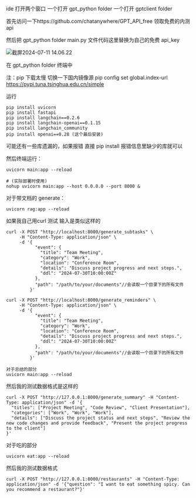 ide 打开两个窗口 一个打开 gpt_python folder 一个打开 gptclient folder

首先访问一下https://github.com/chatanywhere/GPT_API_free 领取免费的内测 api

然后把 gpt_python folder main.py 文件代码这里替换为自己的免费 api_key

![截屏2024-07-11 14.06.22](/截屏2024-07-11%14.06.22.png)

在 gpt_python folder 终端中

注：pip 下载太慢 切换一下国内镜像源 
pip config set global.index-url https://pypi.tuna.tsinghua.edu.cn/simple

运行

```
pip install uvicorn
pip install fastapi
pip install langchain==0.2.6
pip install langchain-openai==0.1.15
pip install langchain_community
pip install openai==0.28 (这个最后安装)
```

可能还有一些库遗漏的，如果报错 直接 pip install 报错信息里缺少的库就可以

然后终端运行：

```
uvicorn main:app --reload

# (实际部署时使用)
nohup uvicorn main:app --host 0.0.0.0 --port 8000 &
```

对于带文档的 generate：

`uvicorn rag:app --reload`

如果我自己用curl 测试 输入是类似这样的

```
curl -X POST "http://localhost:8000/generate_subtasks" \
     -H "Content-Type: application/json" \
     -d '{
           "event": {
             "title": "Team Meeting",
             "category": "Work",
             "location": "Conference Room",
             "details": "Discuss project progress and next steps.",
             "ddl": "2024-07-30T10:00:00Z"
           },
           "path": "/path/to/your/documents"//会读取一个目录下的所有文件
         }'

```

```
curl -X POST "http://localhost:8000/generate_reminders" \
     -H "Content-Type: application/json" \
     -d '{
           "event": {
             "title": "Team Meeting",
             "category": "Work",
             "location": "Conference Room",
             "details": "Discuss project progress and next steps.",
             "ddl": "2024-07-30T10:00:00Z"
           },
           "path": "/path/to/your/documents"//会读取一个目录下的所有文件
         }'
```

```
对于总结的部分
uvicorn main:app --reload
```

然后我的测试数据格式是这样的

```
curl -X POST "http://127.0.0.1:8000/generate_summary" -H "Content-Type: application/json" -d '{
  "titles": ["Project Meeting", "Code Review", "Client Presentation"],
  "categories": ["Work", "Work", "Work"],
  "details": ["Discuss the project status and next steps", "Review the new code changes and provide feedback", "Present the project progress to the client"]
}'
```

对于吃的部分

```
uvicorn eat:app --reload
```

然后我的测试数据格式

```
curl -X POST "http://127.0.0.1:8000/restaurants" -H "Content-Type: application/json" -d '{"question": "I want to eat something spicy. Can you recommend a restaurant?"}'
```

